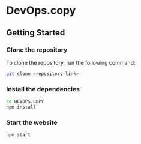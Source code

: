 # DevOps.copy

## Getting Started

### Clone the repository

To clone the repository, run the following command:

```bash
git clone <repository-link>
```

### Install the dependencies
```bash
cd DEVOPS.COPY
npm install
```

### Start the website
```bash 
npm start
```